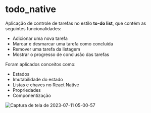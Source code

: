 # todo_native

Aplicação de controle de tarefas no estilo **to-do list**, que contém as seguintes funcionalidades:

- Adicionar uma nova tarefa
- Marcar e desmarcar uma tarefa como concluída
- Remover uma tarefa da listagem
- Mostrar o progresso de conclusão das tarefas

Foram aplicados conceitos como:

- Estados
- Imutabilidade do estado
- Listas e chaves no React Native
- Propriedades
- Componentização


![Captura de tela de 2023-07-11 05-00-57](https://github.com/GabrielGPena793/todo_native/assets/86542760/54e6a0b0-da59-4cf6-b153-bcd08517af26)
